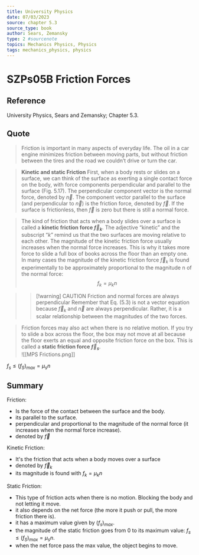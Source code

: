 ```yaml
---
title: University Physics
date: 07/03/2023
source: chapter 5.3
source_type: book 
author: Sears, Zemansky
type: 2 #sourcenote
topics: Mechanics Physics, Physics
tags: mechanics_physics, physics
---
```

# SZPs05B Friction Forces

## **Reference**
University Physics, Sears and Zemansky; Chapter 5.3.

## **Quote**
> Friction is important in many aspects of everyday life. The oil in a car engine minimizes friction between moving parts, but without friction between the tires and the road we couldn’t drive or turn the car.

> **Kinetic and static Friction**
First, when a body rests or slides on a surface, we can think of the surface as exerting a single contact force on the body, with force components perpendicular and parallel to the surface (Fig. 5.17). The perpendicular component vector is the normal force, denoted by $\vec{n}$. The component vector parallel to the surface (and perpendicular to $\vec{n}$) is the friction force, denoted by $\vec{f}$. If the surface is frictionless, then $\vec{f}$ is zero but there is still a normal force.

> The kind of friction that acts when a body slides over a surface is called a **kinetic friction force $\vec{f}_k$**. The adjective “kinetic” and the subscript “$k$” remind us that the two surfaces are moving relative to each other. The magnitude of the kinetic friction force usually increases when the normal force increases. This is why it takes more force to slide a full box of books across the floor than an empty one.
In many cases the magnitude of the kinetic friction force $\vec{f}_k$ is found experimentally to be approximately proportional to the magnitude n of the normal force:
$$f_k = \mu_kn$$

> > [!warning] CAUTION
>Friction and normal forces are always perpendicular Remember that Eq. (5.3) is not a vector equation because $\vec{f}_k$ and $\vec{n}$ are always perpendicular. Rather, it is a scalar relationship between the magnitudes of the two forces.

> Friction forces may also act when there is no relative motion. If you try to slide a box across the floor, the box may not move at all because the floor exerts an equal and opposite friction force on the box. This is called a **static friction force $\vec{f}_s$**.    
![[MPS Frictions.png]]

$f_s \le (f_S)_{max} = \mu_sn$

## **Summary**
Friction:
- Is the force of the contact between the surface and the body.
- its parallel to the surface.
- perpendicular and proportional to the magnitude of the normal force (it increases when the normal force increase).
- denoted by $\vec{f}$

Kinetic Friction:
- It's the friction that acts when a body moves over a surface
- denoted by $\vec{f}_k$
- its magnitude is found with $f_k = \mu_kn$

Static Friction:
- This type of friction acts when there is no motion. Blocking the body and not letting it move.
- it also depends on the net force (the more it push or pull, the more friction there is).
- it has a maximum value given by $(f_s)_{max}$.
- the magnitude of the static friction goes from 0 to its maximum value: $f_s \le (f_S)_{max} = \mu_sn$.
- when the net force pass the max value, the object begins to move.
